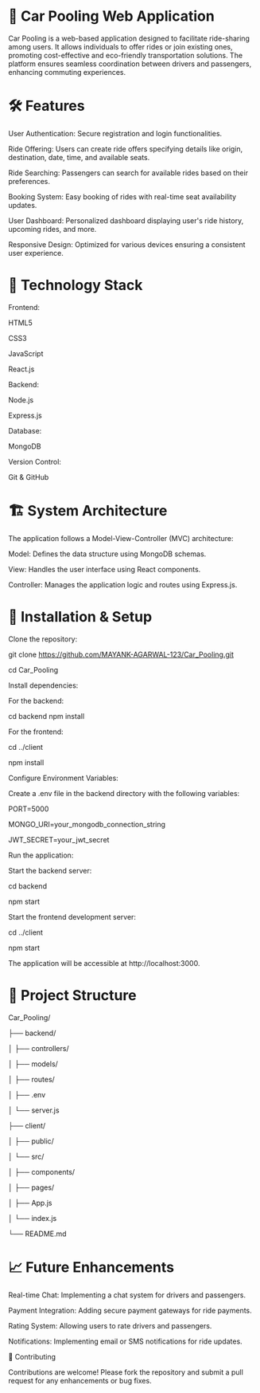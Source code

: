 # 🚗 Car Pooling Web Application

Car Pooling is a web-based application designed to facilitate ride-sharing among users. It allows individuals to offer rides or join existing ones, promoting cost-effective and eco-friendly transportation solutions. The platform ensures seamless coordination between drivers and passengers, enhancing commuting experiences.

# 🛠️ Features

User Authentication: Secure registration and login functionalities.

Ride Offering: Users can create ride offers specifying details like origin, destination, date, time, and available seats.

Ride Searching: Passengers can search for available rides based on their preferences.

Booking System: Easy booking of rides with real-time seat availability updates.

User Dashboard: Personalized dashboard displaying user's ride history, upcoming rides, and more.

Responsive Design: Optimized for various devices ensuring a consistent user experience.

# 🧰 Technology Stack

Frontend:

HTML5

CSS3

JavaScript

React.js

Backend:

Node.js

Express.js

Database:

MongoDB

Version Control:

Git & GitHub

# 🏗️ System Architecture

The application follows a Model-View-Controller (MVC) architecture:

Model: Defines the data structure using MongoDB schemas.

View: Handles the user interface using React components.

Controller: Manages the application logic and routes using Express.js.

# 🚀 Installation & Setup

Clone the repository:

git clone https://github.com/MAYANK-AGARWAL-123/Car_Pooling.git

cd Car_Pooling

Install dependencies:

For the backend:

cd backend
npm install

For the frontend:

cd ../client

npm install

Configure Environment Variables:

Create a .env file in the backend directory with the following variables:

PORT=5000

MONGO_URI=your_mongodb_connection_string

JWT_SECRET=your_jwt_secret

Run the application:

Start the backend server:

cd backend

npm start

Start the frontend development server:

cd ../client

npm start

The application will be accessible at http://localhost:3000.

# 📂 Project Structure

Car_Pooling/

├── backend/

│   ├── controllers/

│   ├── models/

│   ├── routes/

│   ├── .env

│   └── server.js

├── client/

│   ├── public/

│   └── src/

│       ├── components/

│       ├── pages/

│       ├── App.js

│       └── index.js

└── README.md

# 📈 Future Enhancements

Real-time Chat: Implementing a chat system for drivers and passengers.

Payment Integration: Adding secure payment gateways for ride payments.

Rating System: Allowing users to rate drivers and passengers.

Notifications: Implementing email or SMS notifications for ride updates.

🤝 Contributing

Contributions are welcome! Please fork the repository and submit a pull request for any enhancements or bug fixes.

